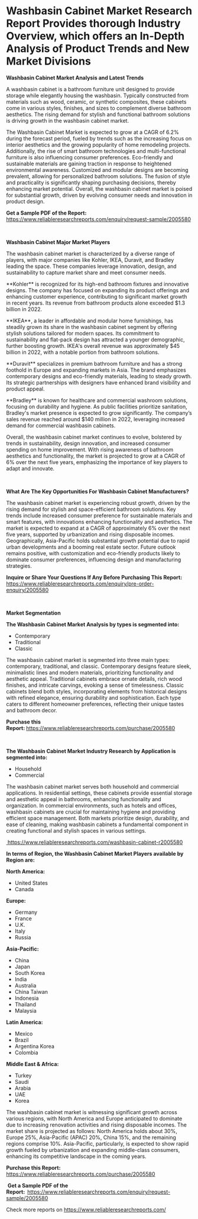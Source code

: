 <p><h1>Washbasin Cabinet Market Research Report Provides thorough Industry Overview, which offers an In-Depth Analysis of Product Trends and New Market Divisions</h1></p><p><strong>Washbasin Cabinet Market Analysis and Latest Trends</strong></p>
<p><p>A washbasin cabinet is a bathroom furniture unit designed to provide storage while elegantly housing the washbasin. Typically constructed from materials such as wood, ceramic, or synthetic composites, these cabinets come in various styles, finishes, and sizes to complement diverse bathroom aesthetics. The rising demand for stylish and functional bathroom solutions is driving growth in the washbasin cabinet market.</p><p>The Washbasin Cabinet Market is expected to grow at a CAGR of 6.2% during the forecast period, fueled by trends such as the increasing focus on interior aesthetics and the growing popularity of home remodeling projects. Additionally, the rise of smart bathroom technologies and multi-functional furniture is also influencing consumer preferences. Eco-friendly and sustainable materials are gaining traction in response to heightened environmental awareness. Customized and modular designs are becoming prevalent, allowing for personalized bathroom solutions. The fusion of style and practicality is significantly shaping purchasing decisions, thereby enhancing market potential. Overall, the washbasin cabinet market is poised for substantial growth, driven by evolving consumer needs and innovation in product design.</p></p>
<p><strong>Get a Sample PDF of the Report:&nbsp;</strong> <a href="https://www.reliableresearchreports.com/enquiry/request-sample/2005580?utm_campaign=2307&utm_medium=2&utm_source=Github&utm_content=ia&utm_term=09022025&utm_id=washbasin-cabinet">https://www.reliableresearchreports.com/enquiry/request-sample/2005580</a></p>
<p>&nbsp;</p>
<p><strong>Washbasin Cabinet Major Market Players</strong></p>
<p><p>The washbasin cabinet market is characterized by a diverse range of players, with major companies like Kohler, IKEA, Duravit, and Bradley leading the space. These companies leverage innovation, design, and sustainability to capture market share and meet consumer needs.</p><p>**Kohler** is recognized for its high-end bathroom fixtures and innovative designs. The company has focused on expanding its product offerings and enhancing customer experience, contributing to significant market growth in recent years. Its revenue from bathroom products alone exceeded $1.3 billion in 2022.</p><p>**IKEA**, a leader in affordable and modular home furnishings, has steadily grown its share in the washbasin cabinet segment by offering stylish solutions tailored for modern spaces. Its commitment to sustainability and flat-pack design has attracted a younger demographic, further boosting growth. IKEA's overall revenue was approximately $45 billion in 2022, with a notable portion from bathroom solutions.</p><p>**Duravit** specializes in premium bathroom furniture and has a strong foothold in Europe and expanding markets in Asia. The brand emphasizes contemporary designs and eco-friendly materials, leading to steady growth. Its strategic partnerships with designers have enhanced brand visibility and product appeal.</p><p>**Bradley** is known for healthcare and commercial washroom solutions, focusing on durability and hygiene. As public facilities prioritize sanitation, Bradley's market presence is expected to grow significantly. The company’s sales revenue reached around $140 million in 2022, leveraging increased demand for commercial washbasin cabinets.</p><p>Overall, the washbasin cabinet market continues to evolve, bolstered by trends in sustainability, design innovation, and increased consumer spending on home improvement. With rising awareness of bathroom aesthetics and functionality, the market is projected to grow at a CAGR of 6% over the next five years, emphasizing the importance of key players to adapt and innovate.</p></p>
<p>&nbsp;</p>
<p><strong>What Are The Key Opportunities For Washbasin Cabinet Manufacturers?</strong></p>
<p><p>The washbasin cabinet market is experiencing robust growth, driven by the rising demand for stylish and space-efficient bathroom solutions. Key trends include increased consumer preference for sustainable materials and smart features, with innovations enhancing functionality and aesthetics. The market is expected to expand at a CAGR of approximately 6% over the next five years, supported by urbanization and rising disposable incomes. Geographically, Asia-Pacific holds substantial growth potential due to rapid urban developments and a booming real estate sector. Future outlook remains positive, with customization and eco-friendly products likely to dominate consumer preferences, influencing design and manufacturing strategies.</p></p>
<p><strong>Inquire or Share Your Questions If Any Before Purchasing This Report:</strong> <a href="https://www.reliableresearchreports.com/enquiry/pre-order-enquiry/2005580?utm_campaign=2307&utm_medium=2&utm_source=Github&utm_content=ia&utm_term=09022025&utm_id=washbasin-cabinet">https://www.reliableresearchreports.com/enquiry/pre-order-enquiry/2005580</a></p>
<p>&nbsp;</p>
<p><strong>Market Segmentation</strong></p>
<p><strong>The Washbasin Cabinet Market Analysis by types is segmented into:</strong></p>
<p><ul><li>Contemporary</li><li>Traditional</li><li>Classic</li></ul></p>
<p><p>The washbasin cabinet market is segmented into three main types: contemporary, traditional, and classic. Contemporary designs feature sleek, minimalistic lines and modern materials, prioritizing functionality and aesthetic appeal. Traditional cabinets embrace ornate details, rich wood finishes, and intricate carvings, evoking a sense of timelessness. Classic cabinets blend both styles, incorporating elements from historical designs with refined elegance, ensuring durability and sophistication. Each type caters to different homeowner preferences, reflecting their unique tastes and bathroom decor.</p></p>
<p><strong>Purchase this Report:&nbsp;</strong><a href="https://www.reliableresearchreports.com/purchase/2005580?utm_campaign=2307&utm_medium=2&utm_source=Github&utm_content=ia&utm_term=09022025&utm_id=washbasin-cabinet">https://www.reliableresearchreports.com/purchase/2005580</a></p>
<p>&nbsp;</p>
<p><strong>The Washbasin Cabinet Market Industry Research by Application is segmented into:</strong></p>
<p><ul><li>Household</li><li>Commercial</li></ul></p>
<p><p>The washbasin cabinet market serves both household and commercial applications. In residential settings, these cabinets provide essential storage and aesthetic appeal in bathrooms, enhancing functionality and organization. In commercial environments, such as hotels and offices, washbasin cabinets are crucial for maintaining hygiene and providing efficient space management. Both markets prioritize design, durability, and ease of cleaning, making washbasin cabinets a fundamental component in creating functional and stylish spaces in various settings.</p></p>
<p><a href="https://www.reliableresearchreports.com/washbasin-cabinet-r2005580?utm_campaign=2307&utm_medium=2&utm_source=Github&utm_content=ia&utm_term=09022025&utm_id=washbasin-cabinet">&nbsp;https://www.reliableresearchreports.com/washbasin-cabinet-r2005580</a></p>
<p><strong>In terms of Region, the Washbasin Cabinet Market Players available by Region are:</strong></p>
<p>
    <p> <strong> North America: </strong>
        <ul>
            <li>United States</li>
            <li>Canada</li>
        </ul>
        </p> 
    <p> <strong> Europe: </strong>
        <ul>
            <li>Germany</li>
            <li>France</li>
            <li>U.K.</li>
            <li>Italy</li>
            <li>Russia</li>
        </ul>
        </p> 
    <p> <strong> Asia-Pacific: </strong>
        <ul>
            <li>China</li>
            <li>Japan</li>
            <li>South Korea</li>
            <li>India</li>
            <li>Australia</li>
            <li>China Taiwan</li>
            <li>Indonesia</li>
            <li>Thailand</li>
            <li>Malaysia</li>
        </ul>
        </p> 
    <p> <strong> Latin America: </strong>
        <ul>
            <li>Mexico</li>
            <li>Brazil</li>
            <li>Argentina Korea</li>
            <li>Colombia</li>
        </ul>
        </p> 
    <p> <strong> Middle East & Africa: </strong>
        <ul>
            <li>Turkey</li>
            <li>Saudi</li>
            <li>Arabia</li>
            <li>UAE</li>
            <li>Korea</li>
        </ul>
    </p>
    </p>
<p><p>The washbasin cabinet market is witnessing significant growth across various regions, with North America and Europe anticipated to dominate due to increasing renovation activities and rising disposable incomes. The market share is projected as follows: North America holds about 30%, Europe 25%, Asia-Pacific (APAC) 20%, China 15%, and the remaining regions comprise 10%. Asia-Pacific, particularly, is expected to show rapid growth fueled by urbanization and expanding middle-class consumers, enhancing its competitive landscape in the coming years.</p></p>
<p><strong>Purchase this Report: </strong><a href="https://www.reliableresearchreports.com/purchase/2005580?utm_campaign=2307&utm_medium=2&utm_source=Github&utm_content=ia&utm_term=09022025&utm_id=washbasin-cabinet">https://www.reliableresearchreports.com/purchase/2005580</a></p>
<p>&nbsp;<strong>Get a Sample PDF of the Report:&nbsp;&nbsp;</strong><a href="https://www.reliableresearchreports.com/enquiry/request-sample/2005580?utm_campaign=2307&utm_medium=2&utm_source=Github&utm_content=ia&utm_term=09022025&utm_id=washbasin-cabinet">https://www.reliableresearchreports.com/enquiry/request-sample/2005580</a></p>
<p><strong></strong></p>
<p>Check more reports on <a href="https://www.reliableresearchreports.com/?utm_campaign=2307&utm_medium=2&utm_source=Github&utm_content=ia&utm_term=09022025&utm_id=washbasin-cabinet">https://www.reliableresearchreports.com/</a></p>